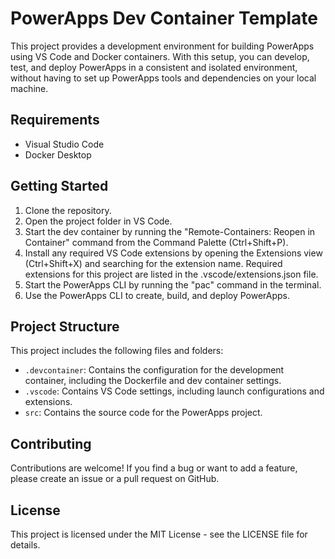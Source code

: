 # PowerApps Dev Container Template

This project provides a development environment for building PowerApps using VS Code and Docker containers. With this setup, you can develop, test, and deploy PowerApps in a consistent and isolated environment, without having to set up PowerApps tools and dependencies on your local machine.

## Requirements

- Visual Studio Code
- Docker Desktop

## Getting Started

1. Clone the repository.
1. Open the project folder in VS Code.
1. Start the dev container by running the "Remote-Containers: Reopen in Container" command from the Command Palette (Ctrl+Shift+P).
1. Install any required VS Code extensions by opening the Extensions view (Ctrl+Shift+X) and searching for the extension name. Required extensions for this project are listed in the .vscode/extensions.json file.
1. Start the PowerApps CLI by running the "pac" command in the terminal.
1. Use the PowerApps CLI to create, build, and deploy PowerApps.

## Project Structure

This project includes the following files and folders:

- `.devcontainer`: Contains the configuration for the development container, including the Dockerfile and dev container settings.
- `.vscode`: Contains VS Code settings, including launch configurations and extensions.
- `src`: Contains the source code for the PowerApps project.

## Contributing

Contributions are welcome! If you find a bug or want to add a feature, please create an issue or a pull request on GitHub.

## License

This project is licensed under the MIT License - see the LICENSE file for details.

